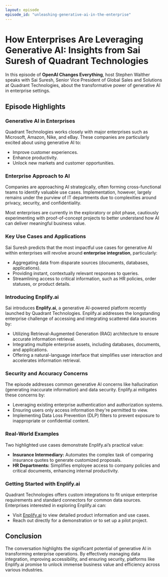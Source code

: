 ```yaml
---
layout: episode
episode_id: "unleashing-generative-ai-in-the-enterprise"
---
```


# How Enterprises Are Leveraging Generative AI: Insights from Sai Suresh of Quadrant Technologies

In this episode of **OpenAI Changes Everything**, host Stephen Walther speaks with Sai Suresh, Senior Vice President of Global Sales and Solutions at Quadrant Technologies, about the transformative power of generative AI in enterprise settings.

## Episode Highlights

### Generative AI in Enterprises
Quadrant Technologies works closely with major enterprises such as Microsoft, Amazon, Nike, and eBay. These companies are particularly excited about using generative AI to:
- Improve customer experiences.
- Enhance productivity.
- Unlock new markets and customer opportunities.

### Enterprise Approach to AI
Companies are approaching AI strategically, often forming cross-functional teams to identify valuable use cases. Implementation, however, largely remains under the purview of IT departments due to complexities around privacy, security, and confidentiality.

Most enterprises are currently in the exploratory or pilot phase, cautiously experimenting with proof-of-concept projects to better understand how AI can deliver meaningful business value.

### Key Use Cases and Applications
Sai Suresh predicts that the most impactful use cases for generative AI within enterprises will revolve around **enterprise integration**, particularly:
- Aggregating data from disparate sources (documents, databases, applications).
- Providing instant, contextually relevant responses to queries.
- Streamlining access to critical information, such as HR policies, order statuses, or product details.

### Introducing Enplify.ai
Sai introduces **Enplify.ai**, a generative AI-powered platform recently launched by Quadrant Technologies. Enplify.ai addresses the longstanding enterprise challenge of accessing and integrating scattered data sources by:
- Utilizing Retrieval-Augmented Generation (RAG) architecture to ensure accurate information retrieval.
- Integrating multiple enterprise assets, including databases, documents, and applications.
- Offering a natural-language interface that simplifies user interaction and accelerates information retrieval.

### Security and Accuracy Concerns
The episode addresses common generative AI concerns like hallucination (generating inaccurate information) and data security. Enplify.ai mitigates these concerns by:
- Leveraging existing enterprise authentication and authorization systems.
- Ensuring users only access information they're permitted to view.
- Implementing Data Loss Prevention (DLP) filters to prevent exposure to inappropriate or confidential content.

### Real-World Examples
Two highlighted use cases demonstrate Enplify.ai’s practical value:
- **Insurance Intermediary:** Automates the complex task of comparing insurance quotes to generate customized proposals.
- **HR Departments:** Simplifies employee access to company policies and critical documents, enhancing internal productivity.

### Getting Started with Enplify.ai
Quadrant Technologies offers custom integrations to fit unique enterprise requirements and standard connectors for common data sources. Enterprises interested in exploring Enplify.ai can:
- Visit [Enplify.ai](https://enplify.ai) to view detailed product information and use cases.
- Reach out directly for a demonstration or to set up a pilot project.

## Conclusion
The conversation highlights the significant potential of generative AI in transforming enterprise operations. By effectively managing data integration, improving accessibility, and ensuring security, platforms like Enplify.ai promise to unlock immense business value and efficiency across various industries.

